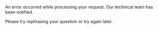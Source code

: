 An error occurred while processing your request. Our technical team has been notified.

Please try rephrasing your question or try again later.